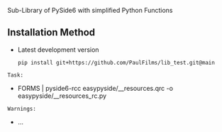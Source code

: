 Sub-Library of PySide6 with simplified Python Functions

## Installation Method

- Latest development version

   ```plaintext
   pip install git+https://github.com/PaulFilms/lib_test.git@main
   ```

`Task:`
   - FORMS | pyside6-rcc easypyside/__resources.qrc -o easypyside/__resources_rc.py


`Warnings:`
   - ...
